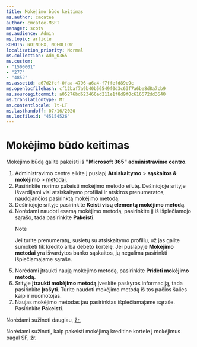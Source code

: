 ```yaml
---
title: Mokėjimo būdo keitimas
ms.author: cmcatee
author: cmcatee-MSFT
manager: scotv
ms.audience: Admin
ms.topic: article
ROBOTS: NOINDEX, NOFOLLOW
localization_priority: Normal
ms.collection: Adm_O365
ms.custom:
- "1500001"
- "277"
- "4852"
ms.assetid: a67d2fcf-0faa-4796-a6a4-f7ffefd89e9c
ms.openlocfilehash: cf12baf7a9b40b56549f0d3c63f7a6be8d8a7cb9
ms.sourcegitcommit: a05276bd623466ad211e1f8d9f0c616672dd3640
ms.translationtype: MT
ms.contentlocale: lt-LT
ms.lasthandoff: 07/16/2020
ms.locfileid: "45154526"
---
```

# <a name="change-payment-method"></a>Mokėjimo būdo keitimas

Mokėjimo būdą galite pakeisti iš **"Microsoft 365" administravimo centro**.
  
1. Administravimo centre eikite į puslapį **Atsiskaitymo**  >  **sąskaitos & mokėjimo**  >  [metodai.](https://go.microsoft.com/fwlink/p/?linkid=2018806)
2. Pasirinkite norimo pakeisti mokėjimo metodo eilutę. Dešiniojoje srityje išvardijami visi atsiskaitymo profiliai ir atskiros prenumeratos, naudojančios pasirinktą mokėjimo metodą.
3. Dešiniojoje srityje pasirinkite **Keisti visų elementų mokėjimo metodą**.
4. Norėdami naudoti esamą mokėjimo metodą, pasirinkite jį iš išplečiamojo sąrašo, tada pasirinkite **Pakeisti**.
    > [!NOTE]
    > Jei turite prenumeratų, susietų su atsiskaitymo profiliu, už jas galite sumokėti tik kredito arba debeto kortelę. Jei puslapyje **Mokėjimo metodai** yra išvardytos banko sąskaitos, jų negalima pasirinkti išplečiamajame sąraše.
5. Norėdami įtraukti naują mokėjimo metodą, pasirinkite **Pridėti mokėjimo metodą**.
6. Srityje **Įtraukti mokėjimo metodą** įveskite paskyros informaciją, tada pasirinkite **Įrašyti**. Turite naudoti mokėjimo metodą iš tos pačios šalies kaip ir nuomotojas.
7. Naujas mokėjimo metodas jau pasirinktas išplečiamajame sąraše. Pasirinkite **Pakeisti**.

Norėdami sužinoti daugiau, [žr.](https://docs.microsoft.com/microsoft-365/commerce/billing-and-payments/manage-payment-methods)

Norėdami sužinoti, kaip pakeisti mokėjimą kreditine kortele į mokėjimus pagal SF, [žr.](https://docs.microsoft.com/microsoft-365/commerce/billing-and-payments/change-payment-method#change-from-credit-card-or-bank-account-to-invoice)